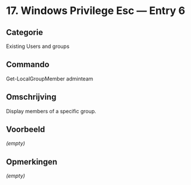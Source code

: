 # 17. Windows Privilege Esc — Entry 6

## Categorie

Existing Users and groups

## Commando

Get-LocalGroupMember adminteam

## Omschrijving

Display members of a specific group.

## Voorbeeld

_(empty)_

## Opmerkingen

_(empty)_

